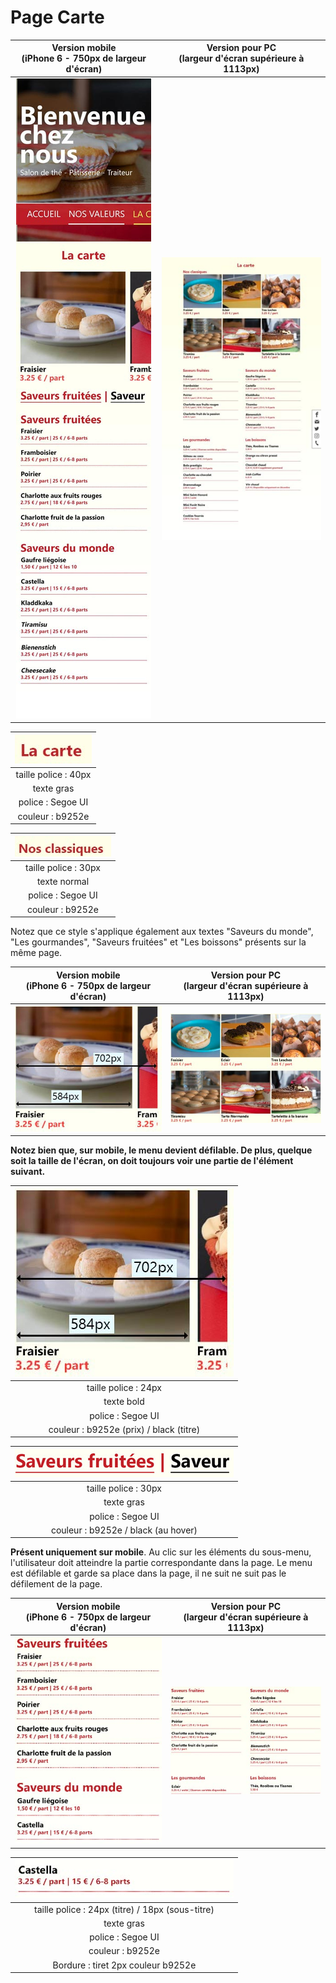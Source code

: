 # Page Carte

| Version mobile <br />(iPhone 6 - 750px de largeur d'écran) | Version pour PC <br />(largeur d'écran supérieure à 1113px) |
| :--------------------------------------------------------: | :---------------------------------------------------------: |
|        ![](./_sources/images/mini/mobile-carte.jpg)        |          ![](./_sources/images/mini/pc-carte.jpg)           |

| ![](./_sources/images/mise-en-page/la-carte-titre.jpg) |
| :----------------------------------------------------: |
|                  taille police : 40px                  |
|                       texte gras                       |
|                   police : Segoe UI                    |
|                    couleur : b9252e                    |

| ![](./_sources/images/mise-en-page/nos-classiques.jpg) |
| :----------------------------------------------------: |
|                  taille police : 30px                  |
|                      texte normal                      |
|                   police : Segoe UI                    |
|                    couleur : b9252e                    |

Notez que ce style s'applique également aux textes "Saveurs du monde", "Les gourmandes", "Saveurs fruitées" et "Les boissons" présents sur la même page.

|   Version mobile <br />(iPhone 6 - 750px de largeur d'écran)   | Version pour PC <br />(largeur d'écran supérieure à 1113px) |
| :------------------------------------------------------------: | :---------------------------------------------------------: |
| ![](./_sources/images/mise-en-page/mobile-menu-classiques.jpg) | ![](./_sources/images/mise-en-page/pc-menu-classiques.jpg)  |

**Notez bien que, sur mobile, le menu devient défilable. De plus, quelque soit la taille de l'écran, on doit toujours voir une partie de l'élément suivant.**

| ![](./_sources/images/mise-en-page/mobile-menu-classiques.jpg) |
| :------------------------------------------------------------: |
|                      taille police : 24px                      |
|                           texte bold                           |
|                       police : Segoe UI                        |
|            couleur : b9252e (prix) / black (titre)             |

| ![](./_sources/images/mise-en-page/sub-menu-menu.jpg) |
| :---------------------------------------------------: |
|                 taille police : 30px                  |
|                      texte gras                       |
|                   police : Segoe UI                   |
|          couleur : b9252e / black (au hover)          |

**Présent uniquement sur mobile**. Au clic sur les éléments du sous-menu, l'utilisateur doit atteindre la partie correspondante dans la page. Le menu est défilable et garde sa place dans la page, il ne suit ne suit pas le défilement de la page.

| Version mobile <br />(iPhone 6 - 750px de largeur d'écran) | Version pour PC <br />(largeur d'écran supérieure à 1113px) |
| :--------------------------------------------------------: | :---------------------------------------------------------: |
|    ![](./_sources/images/mise-en-page/mobile-menu.jpg)     |       ![](./_sources/images/mise-en-page/pc-menu.jpg)       |

| ![](./_sources/images/mise-en-page/element-menu.jpg) |
| :--------------------------------------------------: |
|   taille police : 24px (titre) / 18px (sous-titre)   |
|                      texte gras                      |
|                  police : Segoe UI                   |
|                   couleur : b9252e                   |
|          Bordure : tiret 2px couleur b9252e          |
